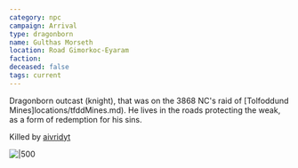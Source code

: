 ```yaml
---
category: npc
campaign: Arrival
type: dragonborn
name: Gulthas Morseth
location: Road Gimorkoc-Eyaram
faction: 
deceased: false
tags: current
---
```


Dragonborn outcast (knight), that was on the 3868 NC's raid of [Tolfoddund Mines]locations/tfddMines.md). He lives in the roads protecting the weak, as a form of redemption for his sins.

Killed by [aivridyt](aivridyt.md)

![|500](https://i.imgur.com/yMB2fFR.png)
